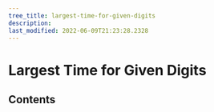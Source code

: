 ```yaml
---
tree_title: largest-time-for-given-digits
description: 
last_modified: 2022-06-09T21:23:28.2328
---
```


# Largest Time for Given Digits

## Contents

